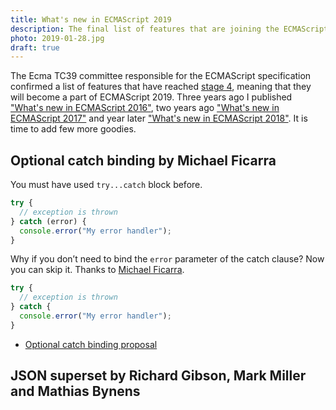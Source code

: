 ```yaml
---
title: What's new in ECMAScript 2019
description: The final list of features that are joining the ECMAScript specification this year is ready. Let's sum it up and have a look at some practical examples.
photo: 2019-01-28.jpg
draft: true
---
```


The Ecma TC39 committee responsible for the ECMAScript specification confirmed a list of features that have reached [stage 4](https://tc39.github.io/process-document/), meaning that they will become a part of ECMAScript 2019. Three years ago I published ["What's new in ECMAScript 2016"](https://pawelgrzybek.com/whats-new-in-ecmascript-2016-es7/), two years ago ["What's new in ECMAScript 2017"](https://pawelgrzybek.com/whats-new-in-ecmascript-2017/) and year later ["What's new in ECMAScript 2018"](https://pawelgrzybek.com/whats-new-in-ecmascript-2018/). It is time to add few more goodies.

## Optional catch binding by Michael Ficarra

You must have used `try...catch` block before.

```js
try {
  // exception is thrown
} catch (error) {
  console.error("My error handler");
}
```

Why if you don’t need to bind the `error` parameter of the catch clause? Now you can skip it. Thanks to [Michael Ficarra](https://twitter.com/smooshMap).

```js
try {
  // exception is thrown
} catch {
  console.error("My error handler");
}
```

- [Optional catch binding proposal](https://github.com/tc39/proposal-optional-catch-binding)

## JSON superset by Richard Gibson, Mark Miller and Mathias Bynens
